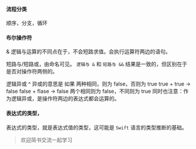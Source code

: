 #### 流程分类
顺序，分支，循环

#### 布尔操作符
& 逻辑与运算的不同点在于，不会短路求值。会执行运算符两边的语句。

短路与/短路或，由命名可见。
```逻辑与 &``` 和 ```短路与 &&``` 结果是一致的，但区别在于是否对操作符两侧的。

逻辑异或 ^
异或的意思是 如果 两种相同，则为 false，否则为 true 
true + true -> false
false + flase -> false 两个相同则为 false，不同则为 true
同时也注意：作为逻辑异或，是操作符两边的表达式都会运算的。

#### 表达式的类型，
表达式的类型，就是表达式值的类型，这可能是 ```Swift``` 语言的类型推断的基础。

> 欢迎简书交流一起学习
